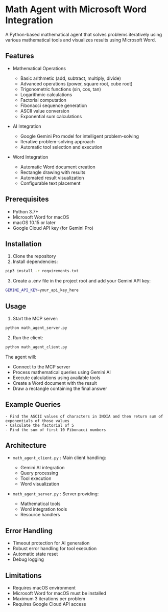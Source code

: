 # Math Agent with Microsoft Word Integration

A Python-based mathematical agent that solves problems iteratively using various mathematical tools and visualizes results using Microsoft Word.

## Features

- Mathematical Operations
  - Basic arithmetic (add, subtract, multiply, divide)
  - Advanced operations (power, square root, cube root)
  - Trigonometric functions (sin, cos, tan)
  - Logarithmic calculations
  - Factorial computation
  - Fibonacci sequence generation
  - ASCII value conversion
  - Exponential sum calculations

- AI Integration
  - Google Gemini Pro model for intelligent problem-solving
  - Iterative problem-solving approach
  - Automatic tool selection and execution

- Word Integration
  - Automatic Word document creation
  - Rectangle drawing with results
  - Automated result visualization
  - Configurable text placement

## Prerequisites

- Python 3.7+
- Microsoft Word for macOS
- macOS 10.15 or later
- Google Cloud API key (for Gemini Pro)

## Installation

1. Clone the repository
2. Install dependencies:
```bash
pip3 install -r requirements.txt
```
3. Create a .env file in the project root and add your Gemini API key:
```bash
GEMINI_API_KEY=your_api_key_here
```

## Usage
1. Start the MCP server:
```bash
python math_agent_server.py
```
2. Run the client:
```bash
python math_agent_client.py
```

The agent will:

- Connect to the MCP server
- Process mathematical queries using Gemini AI
- Execute calculations using available tools
- Create a Word document with the result
- Draw a rectangle containing the final answer

## Example Queries
```plaintext
- Find the ASCII values of characters in INDIA and then return sum of exponentials of those values
- Calculate the factorial of 5
- Find the sum of first 10 Fibonacci numbers
```

## Architecture
- `math_agent_client.py` : Main client handling:
    - Gemini AI integration
    - Query processing
    - Tool execution
    - Word visualization

- `math_agent_server.py` : Server providing:
    - Mathematical tools
    - Word integration tools
    - Resource handlers

## Error Handling
- Timeout protection for AI generation
- Robust error handling for tool execution
- Automatic state reset
- Debug logging

## Limitations
- Requires macOS environment
- Microsoft Word for macOS must be installed
- Maximum 3 iterations per problem
- Requires Google Cloud API access
